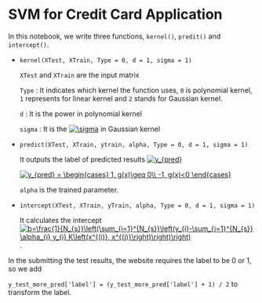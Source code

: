 # SVM for Credit Card Application	

In this notebook, we write three functions, `kernel()`, `predit()` and `intercept()`.

- `kernel(XTest, XTrain, Type = 0, d = 1, sigma = 1)`

  `XTest` and `XTrain` are the input matrix 

  `Type` :  It indicates which kernel the function uses, `0` is polynomial kernel, `1` represents for linear kernel and `2` stands for Gaussian kernel.

  `d` : It is the power in polynomial kernel 

  `sigma` : It is the <a href="https://www.codecogs.com/eqnedit.php?latex=\sigma" target="_blank"><img src="https://latex.codecogs.com/gif.latex?\sigma" title="\sigma" /></a> in Gaussian kernel 

- `predict(XTest, XTrain, ytrain, alpha, Type = 0, d = 1, sigma = 1)`

  It outputs the label of predicted results <a href="https://www.codecogs.com/eqnedit.php?latex=y_{pred}" target="_blank"><img src="https://latex.codecogs.com/gif.latex?y_{pred}" title="y_{pred}" /></a>

  <a href="https://www.codecogs.com/eqnedit.php?latex=y_{pred}&space;=&space;\begin{cases}&space;1,&space;g(x)\geq&space;0\\&space;-1,&space;g(x)<0&space;\end{cases}" target="_blank"><img src="https://latex.codecogs.com/gif.latex?y_{pred}&space;=&space;\begin{cases}&space;1,&space;g(x)\geq&space;0\\&space;-1,&space;g(x)<0&space;\end{cases}" title="y_{pred} = \begin{cases} 1, g(x)\geq 0\\ -1, g(x)<0 \end{cases}" /></a>
  
  `alpha` is the trained parameter.

- `intercept(XTest, XTrain, yTrain, alpha, Type = 0, d = 1, sigma = 1)`

  It calculates the intercept <a href="https://www.codecogs.com/eqnedit.php?latex=b=\frac{1}{N_{s}}\left(\sum_{i=1}^{N_{s}}\left(y_{i}-\sum_{j=1}^{N_{s}}&space;\alpha_{i}&space;y_{i}&space;K\left(x^{(i)},&space;x^{(j)}\right)\right)\right)" target="_blank"><img src="https://latex.codecogs.com/gif.latex?b=\frac{1}{N_{s}}\left(\sum_{i=1}^{N_{s}}\left(y_{i}-\sum_{j=1}^{N_{s}}&space;\alpha_{i}&space;y_{i}&space;K\left(x^{(i)},&space;x^{(j)}\right)\right)\right)" title="b=\frac{1}{N_{s}}\left(\sum_{i=1}^{N_{s}}\left(y_{i}-\sum_{j=1}^{N_{s}} \alpha_{i} y_{i} K\left(x^{(i)}, x^{(j)}\right)\right)\right)" /></a>. 

In the submitting the test results, the website requires the label to be 0 or 1, so we add 

`y_test_more_pred['label'] = (y_test_more_pred['label'] + 1) / 2` to transform the label. 

